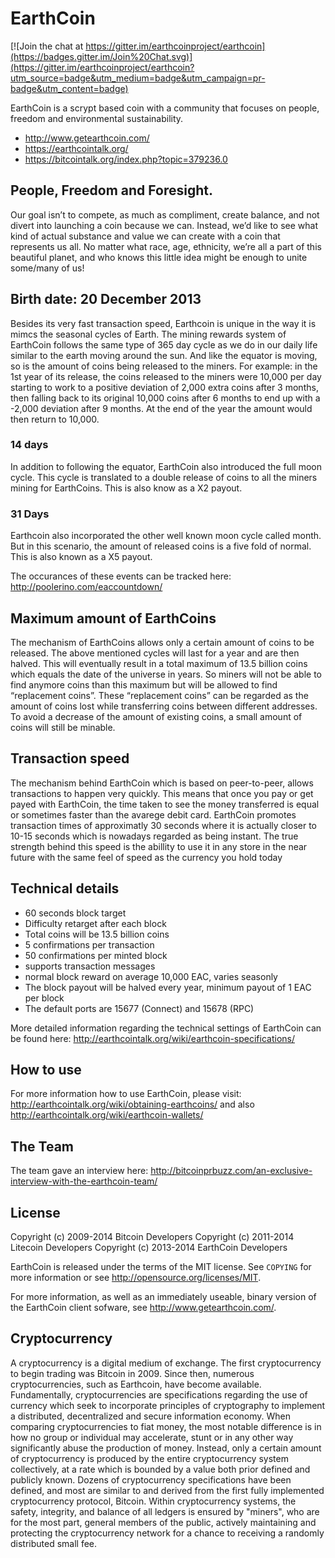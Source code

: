 EarthCoin
=============

[![Join the chat at https://gitter.im/earthcoinproject/earthcoin](https://badges.gitter.im/Join%20Chat.svg)](https://gitter.im/earthcoinproject/earthcoin?utm_source=badge&utm_medium=badge&utm_campaign=pr-badge&utm_content=badge)

EarthCoin is a scrypt based coin with a community that focuses on people, freedom and environmental sustainability.

* http://www.getearthcoin.com/
* https://earthcointalk.org/
* https://bitcointalk.org/index.php?topic=379236.0

People, Freedom and Foresight.
----------------

Our goal isn’t to compete, as much as compliment, create balance, and not divert into launching a coin because we can. Instead, we’d like to see what kind of actual substance and value we can create with a coin that represents us all. No matter what race, age, ethnicity, we’re all a part  of this beautiful planet, and who knows this little idea might be enough to unite some/many of us! 

Birth date: 20 December 2013
----------------

Besides its very fast transaction speed, Earthcoin is unique in the way it is mimcs the seasonal cycles of Earth. The mining rewards system of EarthCoin follows the same type of 365 day cycle as we do in our daily life similar to the earth moving around the sun. And like the equator is moving, so is the amount of coins being released to the miners. For example: in the 1st year of its release, the coins released to the miners were 10,000 per day starting to work to a positive deviation of 2,000 extra coins after 3 months, then falling back to its original 10,000 coins after 6 months to end up with a -2,000 deviation after 9 months. At the end of the year the amount would then return to 10,000.

### 14 days

In addition to following the equator, EarthCoin also introduced the full moon cycle. This cycle is translated to a double release of coins to all the miners mining for EarthCoins. This is also know as a X2 payout.

### 31 Days

Earthcoin also incorporated the other well known moon cycle called month. But in this scenario, the amount of released coins is a five fold of normal. This is also known as a X5 payout.

The occurances of these events can be tracked here: http://poolerino.com/eaccountdown/

Maximum amount of EarthCoins
----------------

The mechanism of EarthCoins allows only a certain amount of coins to be released. The above mentioned cycles will last for a year and are then halved. This will eventually result in a total maximum of 13.5 billion coins which equals the date of the universe in years. So miners will not be able to find anymore coins than this maximum but will be allowed to find “replacement coins”. These “replacement coins” can be regarded as the amount of coins lost while transferring coins between different addresses. To avoid a decrease of the amount of existing coins, a small amount of coins will still be minable.

Transaction speed
----------------

The mechanism behind EarthCoin which is based on peer-to-peer, allows transactions to happen very quickly. This means that once you pay or get payed with EarthCoin, the time taken to see the money transferred is equal or sometimes faster than the avarege debit card. EarthCoin promotes transaction times of approximatly 30 seconds where it is actually closer to 10-15 seconds which is nowadays regarded as being instant. The true strength behind this speed is the abillity to use it in any store in the near future with the same feel of speed as the currency you hold today

Technical details
----------------

* 60 seconds block target
* Difficulty retarget after each block
* Total coins will be 13.5 billion coins
* 5 confirmations per transaction
* 50 confirmations per minted block
* supports transaction messages
* normal block reward on average 10,000 EAC, varies seasonly
* The block payout will be halved every year, minimum payout of 1 EAC per block
* The default ports are 15677 (Connect) and 15678 (RPC)

More detailed information regarding the technical settings of EarthCoin can be found here: http://earthcointalk.org/wiki/earthcoin-specifications/

How to use
----------------

For more information how to use EarthCoin, please visit: http://earthcointalk.org/wiki/obtaining-earthcoins/ and also http://earthcointalk.org/wiki/earthcoin-wallets/

The Team
----------------

The team gave an interview here: http://bitcoinprbuzz.com/an-exclusive-interview-with-the-earthcoin-team/

License
-------

Copyright (c) 2009-2014 Bitcoin Developers
Copyright (c) 2011-2014 Litecoin Developers
Copyright (c) 2013-2014 EarthCoin Developers

EarthCoin is released under the terms of the MIT license. See `COPYING` for more
information or see http://opensource.org/licenses/MIT.

For more information, as well as an immediately useable, binary version of
the EarthCoin client sofware, see http://www.getearthcoin.com/.

Cryptocurrency
----------------

A cryptocurrency is a digital medium of exchange. The first cryptocurrency to begin trading was Bitcoin in 2009. Since then, numerous cryptocurrencies, such as Earthcoin, have become available. Fundamentally, cryptocurrencies are specifications regarding the use of currency which seek to incorporate principles of cryptography to implement a distributed, decentralized and secure information economy. When comparing cryptocurrencies to fiat money, the most notable difference is in how no group or individual may accelerate, stunt or in any other way significantly abuse the production of money. Instead, only a certain amount of cryptocurrency is produced by the entire cryptocurrency system collectively, at a rate which is bounded by a value both prior defined and publicly known. Dozens of cryptocurrency specifications have been defined, and most are similar to and derived from the first fully implemented cryptocurrency protocol, Bitcoin. Within cryptocurrency systems, the safety, integrity, and balance of all ledgers is ensured by "miners", who are for the most part, general members of the public, actively maintaining and protecting the cryptocurrency network for a chance to receiving a randomly distributed small fee. 
